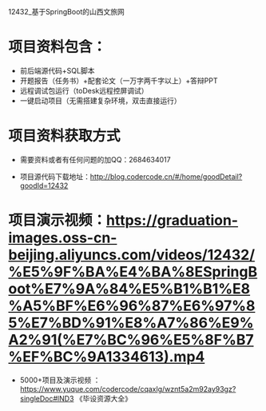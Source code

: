 12432_基于SpringBoot的山西文旅网
#   

#   项目资料包含：
*    前后端源代码+SQL脚本
*    开题报告（任务书）+配套论文（一万字两千字以上）+答辩PPT
*   远程调试包运行（toDesk远程控屏调试）
*   一键启动项目（无需搭建复杂环境，双击直接运行）


#   项目资料获取方式
*   需要资料或者有任何问题的加QQ：2684634017

*   项目源代码下载地址：http://blog.codercode.cn/#/home/goodDetail?goodId=12432

#  项目演示视频：https://graduation-images.oss-cn-beijing.aliyuncs.com/videos/12432/%E5%9F%BA%E4%BA%8ESpringBoot%E7%9A%84%E5%B1%B1%E8%A5%BF%E6%96%87%E6%97%85%E7%BD%91%E8%A7%86%E9%A2%91(%E7%BC%96%E5%8F%B7%EF%BC%9A1334613).mp4

*  5000+项目及演示视频 ：https://www.yuque.com/codercode/cqaxlg/wznt5a2m92ay93gz?singleDoc#lND3 《毕设资源大全》
